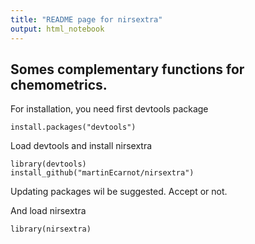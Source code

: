 ```yaml
---
title: "README page for nirsextra"
output: html_notebook
---
```


## Somes complementary functions for chemometrics.

For installation, you need first devtools package

```{r}
install.packages("devtools")
```

Load devtools and install nirsextra

```{r}
library(devtools)
install_github("martinEcarnot/nirsextra")
```

Updating packages wil be suggested. 
Accept or not.

And load nirsextra

```{r}
library(nirsextra)
```

